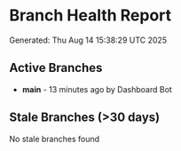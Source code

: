 # Branch Health Report
Generated: Thu Aug 14 15:38:29 UTC 2025

## Active Branches
- **main** - 13 minutes ago by Dashboard Bot

## Stale Branches (>30 days)
No stale branches found

